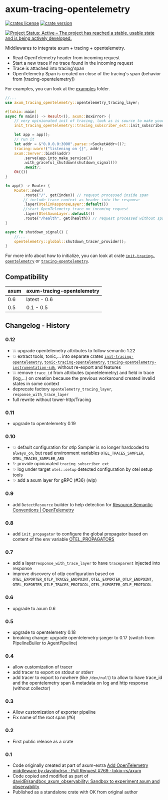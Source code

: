 # axum-tracing-opentelemetry

[![crates license](https://img.shields.io/crates/l/axum-tracing-opentelemetry.svg)](http://creativecommons.org/publicdomain/zero/1.0/)
[![crate version](https://img.shields.io/crates/v/axum-tracing-opentelemetry.svg)](https://crates.io/crates/axum-tracing-opentelemetry)

[![Project Status: Active – The project has reached a stable, usable state and is being actively developed.](https://www.repostatus.org/badges/latest/active.svg)](https://www.repostatus.org/#active)

Middlewares to integrate axum + tracing + opentelemetry.

- Read OpenTelemetry header from incoming request
- Start a new trace if no trace found in the incoming request
- Trace is attached into tracing'span
- OpenTelemetry Span is created on close of the tracing's span (behavior from [tracing-opentelemetry])

For examples, you can look at the [examples](https://github.com/davidB/tracing-opentelemetry-instrumentation-sdk/examples/) folder.

```rust
//...
use axum_tracing_opentelemetry::opentelemetry_tracing_layer;

#[tokio::main]
async fn main() -> Result<(), axum::BoxError> {
    // very opinionated init of tracing, look as is source to make your own
    init_tracing_opentelemetry::tracing_subscriber_ext::init_subscribers()?;

    let app = app();
    // run it
    let addr = &"0.0.0.0:3000".parse::<SocketAddr>()?;
    tracing::warn!("listening on {}", addr);
    axum::Server::bind(&addr)
        .serve(app.into_make_service())
        .with_graceful_shutdown(shutdown_signal())
        .await?;
    Ok(())
}

fn app() -> Router {
    Router::new()
        .route("/", get(index)) // request processed inside span
        // include trace context as header into the response
        .layer(OtelInResponseLayer::default())
        //start OpenTelemetry trace on incoming request
        .layer(OtelAxumLayer::default())
        .route("/health", get(health)) // request processed without span / trace
}

async fn shutdown_signal() {
    //...
    opentelemetry::global::shutdown_tracer_provider();
}
```

For more info about how to initialize, you can look at crate [`init-tracing-opentelemetry`] or [`tracing-opentelemetry`].

## Compatibility

| axum | axum-tracing-opentelemetry |
|------|----------------------------|
| 0.6  | latest - 0.6               |
| 0.5  | 0.1 - 0.5                  |

## Changelog - History

### 0.12

- 💥 upgrade opentelemetry attributes to follow semantic 1.22
- 💥 extract tools, tonic,... into separate crates [`init-tracing-opentelemetry`], [`tonic-tracing-opentelemetry`], [`tracing-opentelemetry-instrumentation-sdk`], without re-export and features
- 💥 remove `trace_id` from attributes (opnetelemetry) and field in trace (log,...) on creation
  because the previous workaround created invalid states in some context
- deprecate factory `opentelemetry_tracing_layer`, `response_with_trace_layer`
- full rewrite without tower-http/Tracing

### 0.11

- upgrade to opentelemetry 0.19

### 0.10

- 💥 default configuration for otlp Sampler is no longer hardcoded to `always_on`, but read environment variables `OTEL_TRACES_SAMPLER`, `OTEL_TRACES_SAMPLER_ARG`
- ✨ provide opinionated `tracing_subscriber_ext`
- ✨ log under target `otel::setup` detected configuration by otel setup tools
- ✨ add a axum layer for gRPC (#36) (wip)

### 0.9

- add `DetectResource` builder to help detection for [Resource Semantic Conventions | OpenTelemetry](https://opentelemetry.io/docs/reference/specification/resource/semantic_conventions/#semantic-attributes-with-sdk-provided-default-value)

### 0.8

- add `init_propagator` to configure the global propagator based on content of the env variable [OTEL_PROPAGATORS](https://opentelemetry.io/docs/concepts/sdk-configuration/general-sdk-configuration/#otel_propagators)

### 0.7

- add a layer`response_with_trace_layer` to have `traceparent` injected into response
- improve discovery of otlp configuration based on `OTEL_EXPORTER_OTLP_TRACES_ENDPOINT`, `OTEL_EXPORTER_OTLP_ENDPOINT`, `OTEL_EXPORTER_OTLP_TRACES_PROTOCOL`, `OTEL_EXPORTER_OTLP_PROTOCOL`

### 0.6

- upgrade to axum 0.6

### 0.5

- upgrade to opentelemetry 0.18
- breaking change: upgrade opentelemetry-jaeger to 0.17 (switch from PipelineBuiler to AgentPipeline)

### 0.4

- allow customization of tracer
- add tracer to export on stdout or stderr
- add tracer to export to nowhere (like `/dev/null`) to allow to have trace_id
  and the opentelemetry span & metadata on log and http response (without collector)

### 0.3

- Allow customization of exporter pipeline
- Fix name of the root span (#6)

### 0.2

- First public release as a crate

### 0.1

- Code originally created at part of axum-extra [Add OpenTelemetry middleware by davidpdrsn · Pull Request #769 · tokio-rs/axum](https://github.com/tokio-rs/axum/pull/769)
- Code copied and modified as part of [davidB/sandbox_axum_observability: Sandbox to experiment axum and observability](https://github.com/davidB/sandbox_axum_observability)
- Published as a standalone crate with OK from original author

[`tracing-opentelemetry`]: https://crates.io/crates/tracing-opentelemetry
[`init-tracing-opentelemetry`]: https://crates.io/crates/init-tracing-opentelemetry
[`tonic-tracing-opentelemetry`]: https://crates.io/crates/tonic-tracing-opentelemetry
[`tracing-opentelemetry-instrumentation-sdk`]: https://crates.io/crates/tracing-opentelemetry-instrumentation-sdk
